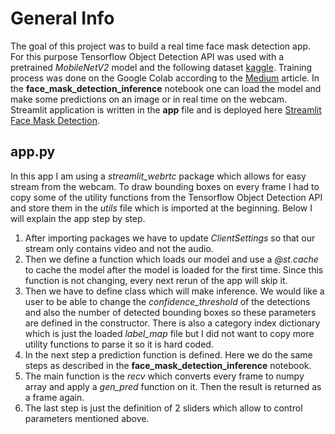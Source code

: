 # General Info 
The goal of this project was to build a real time face mask detection app. For this purpose Tensorflow Object Detection API was used with a pretrained *MobileNetV2* model and the following dataset [kaggle](https://www.kaggle.com/andrewmvd/face-mask-detection). Training process was done on the Google Colab according to the [Medium](https://medium.com/swlh/tensorflow-2-object-detection-api-with-google-colab-b2af171e81cc) article. In the **face_mask_detection_inference** notebook one can load the model and make some predictions on an image or in real time on the webcam. Streamlit application is written in the **app** file and is deployed here [Streamlit Face Mask Detection](https://share.streamlit.io/twrzeszcz/face-mask-detection-streamlit/main/app.py).

## app.py
In this app I am using a *streamlit_webrtc* package which allows for easy stream from the webcam. To draw bounding boxes on every frame I had to copy some of the utility functions from the Tensorflow Object Detection API and store them in the *utils* file which is imported at the beginning. Below I will explain the app step by step.
1. After importing packages we have to update *ClientSettings* so that our stream only contains video and not the audio.
2. Then we define a function which loads our model and use a *@st.cache* to cache the model after the model is loaded for the first time. Since this function is not changing, every next rerun of the app will skip it.
3. Then we have to define class which will make inference. We would like a user to be able to change the *confidence_threshold* of the detections and also the number of detected bounding boxes so these parameters are defined in the constructor. There is also a category index dictionary which is just the loaded *label_map* file but I did not want to copy more utility functions to parse it so it is hard coded.
4. In the next step a prediction function is defined. Here we do the same steps as described in the **face_mask_detection_inference** notebook.
5. The main function is the *recv* which converts every frame to numpy array and apply a *gen_pred* function on it. Then the result is returned as a frame again.
6. The last step is just the definition of 2 sliders which allow to control parameters mentioned above.
